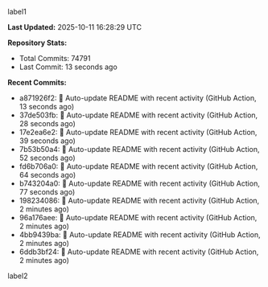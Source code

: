 
label1 
<!-- ACTIVITY_START -->
**Last Updated:** 2025-10-11 16:28:29 UTC

**Repository Stats:**
- Total Commits: 74791
- Last Commit: 13 seconds ago

**Recent Commits:**
- a871926f2: 🤖 Auto-update README with recent activity (GitHub Action, 13 seconds ago)
- 37de503fb: 🤖 Auto-update README with recent activity (GitHub Action, 28 seconds ago)
- 17e2ea6e2: 🤖 Auto-update README with recent activity (GitHub Action, 39 seconds ago)
- 7b53b50a4: 🤖 Auto-update README with recent activity (GitHub Action, 52 seconds ago)
- fd6b706a0: 🤖 Auto-update README with recent activity (GitHub Action, 64 seconds ago)
- b743204a0: 🤖 Auto-update README with recent activity (GitHub Action, 77 seconds ago)
- 198234086: 🤖 Auto-update README with recent activity (GitHub Action, 2 minutes ago)
- 96a176aee: 🤖 Auto-update README with recent activity (GitHub Action, 2 minutes ago)
- 4bb9439ba: 🤖 Auto-update README with recent activity (GitHub Action, 2 minutes ago)
- 6ddb3bf24: 🤖 Auto-update README with recent activity (GitHub Action, 2 minutes ago)
<!-- ACTIVITY_END -->

label2

